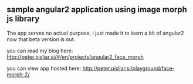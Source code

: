 ## sample angular2 application using image morph js library

The app serves no actual purpose, i just made it to learn a bit of angular2 now that beta version is out.

you can read my blog here: http://peter.pisljar.si/#/en/projects/angular2_face_morph

you can view app hosted here: http://peter.pisljar.si/playground/face-morph-2/
